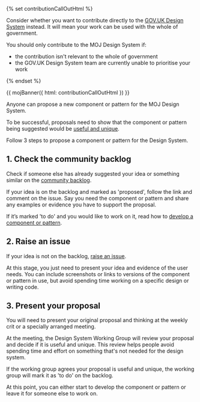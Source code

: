 {% set contributionCallOutHtml %}
  <p class="govuk-body">Consider whether you want to contribute directly to the <a href="https://design-system.service.gov.uk/">GOV.UK Design System</a> instead. It will mean your work can be used with the whole of government.</p>

  <p class="govuk-body">You should only contribute to the MOJ Design System if:</p>

  <ul class="govuk-list govuk-list--bullet govuk-!-margin-bottom-0">
    <li>the contribution isn't relevant to the whole of government</li>
    <li>the GOV.UK Design System team are currently unable to prioritise your work</li>
  </ul>
{% endset %}

{{ mojBanner({
  html: contributionCallOutHtml
}) }}

Anyone can propose a new component or pattern for the MOJ Design System.

To be successful, proposals need to show that the component or pattern being suggested would be [useful and unique](/get-started/contribution-criteria/).

Follow 3 steps to propose a component or pattern for the Design System.

## 1. Check the community backlog
Check if someone else has already suggested your idea or something similar on the [community backlog](/get-started/community-backlog/).

If your idea is on the backlog and marked as 'proposed', follow the link and comment on the issue. Say you need the component or pattern and share any examples or evidence you have to support the proposal.

If it’s marked 'to do' and you would like to work on it, read how to [develop a component or pattern](#).

## 2. Raise an issue

If your idea is not on the backlog, [raise an issue](https://github.com/ministryofjustice/moj-design-system-backlog/issues/new).

At this stage, you just need to present your idea and evidence of the user needs. You can include screenshots or links to versions of the component or pattern in use, but avoid spending time working on a specific design or writing code.

## 3. Present your proposal

You will need to present your original proposal and thinking at the weekly crit or a specially arranged meeting.

At the meeting, the Design System Working Group will review your proposal and decide if it is useful and unique. This review helps people avoid spending time and effort on something that's not needed for the design system.

If the working group agrees your proposal is useful and unique, the working group will mark it as 'to do' on the backlog.

At this point, you can either start to develop the component or pattern or leave it for someone else to work on.